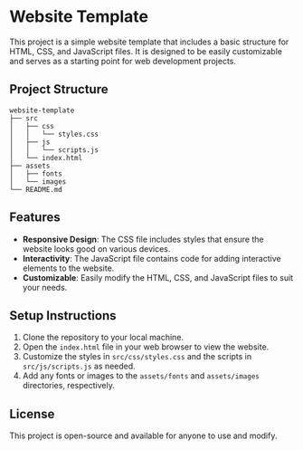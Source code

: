 # Website Template

This project is a simple website template that includes a basic structure for HTML, CSS, and JavaScript files. It is designed to be easily customizable and serves as a starting point for web development projects.

## Project Structure

```
website-template
├── src
│   ├── css
│   │   └── styles.css
│   ├── js
│   │   └── scripts.js
│   └── index.html
├── assets
│   ├── fonts
│   └── images
└── README.md
```

## Features

- **Responsive Design**: The CSS file includes styles that ensure the website looks good on various devices.
- **Interactivity**: The JavaScript file contains code for adding interactive elements to the website.
- **Customizable**: Easily modify the HTML, CSS, and JavaScript files to suit your needs.

## Setup Instructions

1. Clone the repository to your local machine.
2. Open the `index.html` file in your web browser to view the website.
3. Customize the styles in `src/css/styles.css` and the scripts in `src/js/scripts.js` as needed.
4. Add any fonts or images to the `assets/fonts` and `assets/images` directories, respectively.

## License

This project is open-source and available for anyone to use and modify.